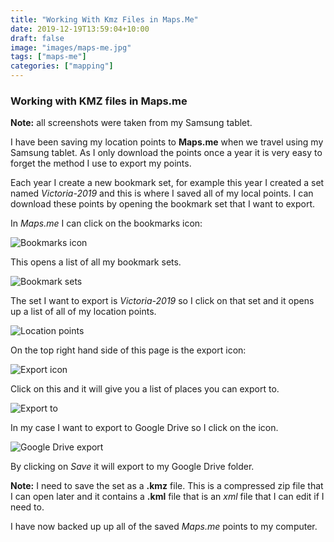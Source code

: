 ```yaml
---
title: "Working With Kmz Files in Maps.Me"
date: 2019-12-19T13:59:04+10:00
draft: false
image: "images/maps-me.jpg"
tags: ["maps-me"]
categories: ["mapping"]
---
```


### Working with KMZ files in Maps.me

**Note:** all screenshots were taken from my Samsung tablet.

I have been saving my location points to **Maps.me** when we travel using my Samsung tablet. As I only download the points once a year it is very easy to forget the method I use to export my points.

Each year I create a new bookmark set, for example this year I created a set named *Victoria-2019* and this is where I saved all of my local points. I can download these points by opening the bookmark set that I want to export.

In *Maps.me* I can click on the bookmarks icon:

![Bookmarks icon](../images/bookmarks-icon.jpg "Bookmarks icon")

This opens a list of all my bookmark sets.

![Bookmark sets](../images/bookmark-sets.jpg "Bookmark sets")

The set I want to export is *Victoria-2019* so I click on that set and it opens up a list of all of my location points.

![Location points](../images/location-points.jpg "Location points")

On the top right hand side of this page is the export icon:

![Export icon](../images/export-icon.jpg "Export icon")

Click on this and it will give you a list of places you can export to.

![Export to](../images/export-to.jpg "Export to")

In my case I want to export to Google Drive so I click on the icon.

![Google Drive export](../images/google-drive-export.jpg "Google Drive export")

By clicking on *Save* it will export to my Google Drive folder.

**Note:** I need to save the set as a **.kmz** file. This is a compressed zip file that I can open later and it contains a **.kml** file that is an *xml* file that I can edit if I need to.

I have now backed up up all of the saved *Maps.me* points to my computer.

